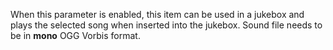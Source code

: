 When this parameter is enabled, this item can be used in a jukebox and plays the selected song
when inserted into the jukebox. Sound file needs to be in **mono** OGG Vorbis format.